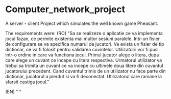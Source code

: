 # Computer_network_project

A server - client Project which simulates the well known game Pheasant.

The requirements were:
(RO)
"Sa se realizeze o aplicatie ce va implementa jocul fazan, ce permite existenta mai multor sesiuni paralele. Intr-un fisier de configurare se va specifica numarul de jucatori. Va exista un fisier de tip dictionar, ce va fi folosit pentru validarea cuvintelor. Utilizatorii vor fi pusi intr-o ordine in care va functiona jocul. Primul jucator alege o litera, dupa care alege un cuvant ce incepe cu litera respectiva. Urmatorul utilizator va trebui sa trimita un cuvant ce va incepe cu ultimele doua litere din cuvantul jucatorului precedent. Cand cuvantul trimis de un utilizator nu face parte din dictionar, jucatorul a pierdut si va fi deconectat. Utilizatorul care ramane la sfarsit castiga jocul."

(EN)
" "
